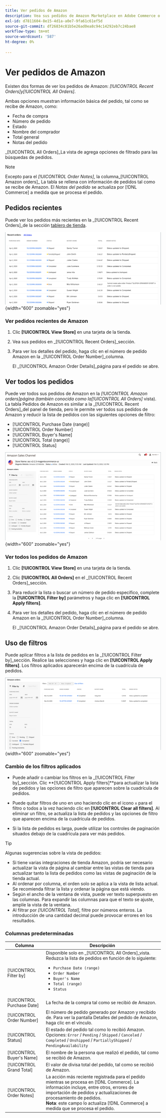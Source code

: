 ```yaml
---
title: Ver pedidos de Amazon
description: Vea sus pedidos de Amazon Marketplace en Adobe Commerce o en el administrador de Magento Open Source.
exl-id: d7811604-8e15-4d1a-a0e7-9fa61c61ef5d
source-git-commit: df26834c81b5e26ad0ea8c94c14292eb7c24bae8
workflow-type: tm+mt
source-wordcount: '587'
ht-degree: 0%

---
```


# Ver pedidos de Amazon

Existen dos formas de ver los pedidos de Amazon: _[!UICONTROL Recent Orders]_y_[!UICONTROL All Orders]_.

Ambas opciones muestran información básica del pedido, tal como se recibe de Amazon, como:

- Fecha de compra
- Número de pedido
- Estado
- Nombre del comprador
- Total general
- Notas del pedido

_[!UICONTROL All Orders]_La vista de agrega opciones de filtrado para las búsquedas de pedidos.

>[!NOTE]
>
>Excepto para el _[!UICONTROL Order Notes]_, la columna_[!UICONTROL Amazon orders]_ La tabla se rellena con información de pedidos tal como se recibe de Amazon. El _Notas del pedido_ se actualiza por [!DNL Commerce] a medida que se procesa el pedido.

## Pedidos recientes

Puede ver los pedidos más recientes en la _[!UICONTROL Recent Orders]_de la sección [tablero de tienda](./amazon-store-dashboard.md).

![Pedidos recientes](assets/amazon-recent-orders-imported.png){width="600" zoomable="yes"}

### Ver pedidos recientes de Amazon

1. Clic **[!UICONTROL View Store]** en una tarjeta de la tienda.

1. Vea sus pedidos en _[!UICONTROL Recent Orders]_sección.

1. Para ver los detalles del pedido, haga clic en el número de pedido Amazon en la _[!UICONTROL Order Number]_columna.

   El _[!UICONTROL Amazon Order Details]_página para el pedido se abre.

## Ver todos los pedidos

Puede ver todos sus pedidos de Amazon en la _[!UICONTROL Amazon orders]_página (también conocida como la_[!UICONTROL All Orders]_ vista). La tabla Pedidos de Amazon es similar a la _[!UICONTROL Recent Orders]_del panel de tienda, pero le permite ver todos sus pedidos de Amazon y reducir la lista de pedidos con las siguientes opciones de filtro:

- [!UICONTROL Purchase Date (range)]
- [!UICONTROL Order Number]
- [!UICONTROL Buyer's Name]
- [!UICONTROL Total (range)]
- [!UICONTROL Status]

![Pedidos de Amazon](assets/amazon-orders-list-all.png){width="600" zoomable="yes"}

### Ver todos los pedidos de Amazon

1. Clic **[!UICONTROL View Store]** en una tarjeta de la tienda.

1. Clic **[!UICONTROL All Orders]** en el _[!UICONTROL Recent Orders]_sección.

1. Para reducir la lista o buscar un número de pedido específico, complete la **[!UICONTROL Filter by]** parámetros y haga clic en **[!UICONTROL Apply filters]**.

1. Para ver los detalles del pedido, haga clic en el número de pedido Amazon en la _[!UICONTROL Order Number]_columna.

   El _[!UICONTROL Amazon Order Details]_página para el pedido se abre.

## Uso de filtros

Puede aplicar filtros a la lista de pedidos en la _[!UICONTROL Filter by]_sección. Realice las selecciones y haga clic en **[!UICONTROL Apply filters]**. Los filtros aplicados aparecerán encima de la cuadrícula de pedidos.

![Filtros para ver pedidos de Amazon](assets/amazon-orders-filter-view.png){width="600" zoomable="yes"}

### Cambio de los filtros aplicados

- Puede añadir o cambiar los filtros en la _[!UICONTROL Filter by]_sección. Clic **[!UICONTROL Apply filters]**para actualizar la lista de pedidos y las opciones de filtro que aparecen sobre la cuadrícula de pedidos.

- Puede quitar filtros de uno en uno haciendo clic en el icono `x` para el filtro o todos a la vez haciendo clic en **[!UICONTROL Clear all filters]**. Al eliminar un filtro, se actualiza la lista de pedidos y las opciones de filtro que aparecen encima de la cuadrícula de pedidos.

- Si la lista de pedidos es larga, puede utilizar los controles de paginación situados debajo de la cuadrícula para ver más pedidos.

>[!TIP]
>
>Algunas sugerencias sobre la vista de pedidos:
>
>- Si tiene varias integraciones de tienda Amazon, podría ser necesario actualizar la vista de página al cambiar entre las vistas de tienda para actualizar tanto la lista de pedidos como las vistas de paginación de la tienda actual.
>- Al ordenar por columna, el orden solo se aplica a la vista de lista actual. Se recomienda filtrar la lista y ordenar la página que está viendo.
>- Según el ancho de la ventana de vista, puede ver texto superpuesto en las columnas. Para expandir las columnas para que el texto se ajuste, amplíe la vista de la ventana.
>- Al filtrar por _[!UICONTROL Total]_, filtre por números enteros. La introducción de una cantidad decimal puede provocar errores en los resultados.


### Columnas predeterminadas

| Columna | Descripción |
|---|---|
| [!UICONTROL Filter by] | Disponible solo en _[!UICONTROL All Orders]_vista.<br>Reduzca la lista de pedidos en función de lo siguiente:<ul><li>`Purchase Date (range)`</li><li>`Order Number`</li><li>`Buyer's Name`</li><li>`Total (range)`</li><li>`Status`</li></ul> |
| [!UICONTROL Purchase Date] | La fecha de la compra tal como se recibió de Amazon. |
| [!UICONTROL Order Number] | El número de pedido generado por Amazon y recibido de. Para ver la pantalla Detalles del pedido de Amazon, haga clic en el vínculo. |
| [!UICONTROL Status] | El estado del pedido tal como lo recibió Amazon. Opciones: `Error` / `Pending` / `Shipped` / `Canceled` / `Completed` / `Unshipped` / `PartiallyShipped` / `PendingAvailability` |
| [!UICONTROL Buyer's Name] | El nombre de la persona que realizó el pedido, tal como se recibió de Amazon. |
| [!UICONTROL Grand Total] | El valor de divisa total del pedido, tal como se recibió de Amazon. |
| [!UICONTROL Order Notes] | La acción más reciente registrada para el pedido mientras se procesa en [!DNL Commerce]. La información incluye, entre otros, errores de importación de pedidos y actualizaciones de procesamiento de pedidos.<br>**Nota**: este campo lo actualiza [!DNL Commerce] a medida que se procesa el pedido. |
